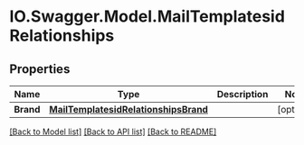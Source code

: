 # IO.Swagger.Model.MailTemplatesidRelationships
## Properties

Name | Type | Description | Notes
------------ | ------------- | ------------- | -------------
**Brand** | [**MailTemplatesidRelationshipsBrand**](MailTemplatesidRelationshipsBrand.md) |  | [optional] 

[[Back to Model list]](../README.md#documentation-for-models) [[Back to API list]](../README.md#documentation-for-api-endpoints) [[Back to README]](../README.md)

